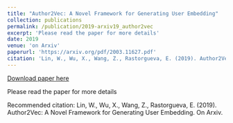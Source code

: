```yaml
---
title: "Author2Vec: A Novel Framework for Generating User Embedding"
collection: publications
permalink: /publication/2019-arxiv19_author2vec
excerpt: 'Please read the paper for more details'
date: 2019
venue: 'on Arxiv'
paperurl: 'https://arxiv.org/pdf/2003.11627.pdf'
citation: 'Lin, W., Wu, X., Wang, Z., Rastorgueva, E. (2019). Author2Vec: A Novel Framework for Generating User Embedding. On Arxiv.'
---
```


<a href='https://arxiv.org/pdf/2003.11627.pdf'>Download paper here</a>

Please read the paper for more details

Recommended citation: Lin, W., Wu, X., Wang, Z., Rastorgueva, E. (2019). Author2Vec: A Novel Framework for Generating User Embedding. On Arxiv.